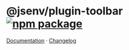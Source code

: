 # @jsenv/plugin-toolbar [![npm package](https://img.shields.io/npm/v/@jsenv/plugin-toolbar.svg?logo=npm&label=package)](https://www.npmjs.com/package/@jsenv/plugin-toolbar)

[Documentation](<https://github.com/jsenv/core/wiki/A)-Getting-started>) · [Changelog](./CHANGELOG.md)
